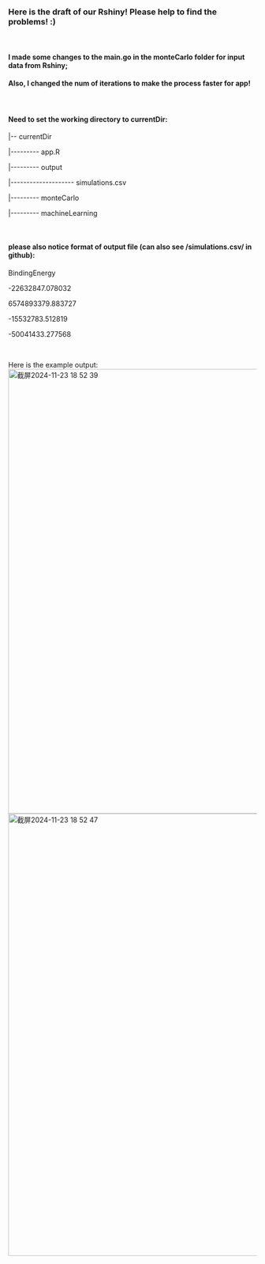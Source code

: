 ### Here is the draft of our Rshiny! Please help to find the problems! :)
<br>

#### I made some changes to the main.go in the monteCarlo folder for input data from Rshiny;
#### Also, I changed the num of iterations to make the process faster for app!

<br>

#### Need to set the working directory to currentDir:

|-- currentDir

|--------- app.R

|--------- output

|-------------------- simulations.csv

|--------- monteCarlo

|--------- machineLearning

<br>

#### please also notice format of output file (can also see /simulations.csv/ in github):

BindingEnergy

-22632847.078032

6574893379.883727

-15532783.512819

-50041433.277568

<br>

Here is the example output:
<img width="900" alt="截屏2024-11-23 18 52 39" src="https://github.com/user-attachments/assets/c9c2c905-7d44-4403-9acc-8cbf9e5f8bd2">
<img width="895" alt="截屏2024-11-23 18 52 47" src="https://github.com/user-attachments/assets/91325936-462e-4a6c-b81d-cc213a31e4e1">

